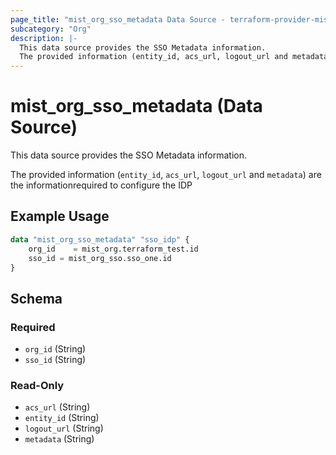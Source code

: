 ```yaml
---
page_title: "mist_org_sso_metadata Data Source - terraform-provider-mist"
subcategory: "Org"
description: |-
  This data source provides the SSO Metadata information.
  The provided information (entity_id, acs_url, logout_url and metadata) are the informationrequired to configure the IDP
---
```


# mist_org_sso_metadata (Data Source)

This data source provides the SSO Metadata information.

The provided information (`entity_id`, `acs_url`, `logout_url` and `metadata`) are the informationrequired to configure the IDP


## Example Usage

```terraform
data "mist_org_sso_metadata" "sso_idp" {
    org_id    = mist_org.terraform_test.id
    sso_id = mist_org_sso.sso_one.id
}
```

<!-- schema generated by tfplugindocs -->
## Schema

### Required

- `org_id` (String)
- `sso_id` (String)

### Read-Only

- `acs_url` (String)
- `entity_id` (String)
- `logout_url` (String)
- `metadata` (String)